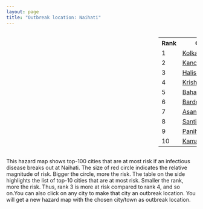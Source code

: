 ```yaml
---
layout: page
title: "Outbreak location: Naihati"
---
```

<div style="width: 100%; overflow: auto;">
<div style="width: 75%; float: left;">
<div id="mapid">
<script src="https://buda-magenta.github.io/hazard_map/load_map.js"></script>

<script>
var marker_outbreak = L.marker([22.890183, 88.426939],{"autoPan": true}).addTo(map); marker_outbreak.bindTooltip("Naihati").openTooltip();

var circle_1 = L.circle([22.541418, 88.357691], {"pane": "markerPane", "color": "red", "fill": true, "fillOpacity": 0.2, "fillRule": "evenodd", "lineCap": "round", "lineJoin": "round", "opacity": 1.0, "radius": 102505, "stroke": true, "weight": 3}).addTo(map);
circle_1.bindTooltip("Kolkata<br>rank: 1<br>hazard index: 0.102506")
circle_1.bindPopup('<a href="https://buda-magenta.github.io/hazard_map/Kolkata">Kolkata</a>')

var circle_2 = L.circle([22.949011, 88.435910], {"pane": "markerPane", "color": "red", "fill": true, "fillOpacity": 0.2, "fillRule": "evenodd", "lineCap": "round", "lineJoin": "round", "opacity": 1.0, "radius": 57435, "stroke": true, "weight": 3}).addTo(map);
circle_2.bindTooltip("Kanchrapara<br>rank: 2<br>hazard index: 0.057436")
circle_2.bindPopup('<a href="https://buda-magenta.github.io/hazard_map/Kanchrapara">Kanchrapara</a>')

var circle_3 = L.circle([22.920982, 88.437022], {"pane": "markerPane", "color": "red", "fill": true, "fillOpacity": 0.2, "fillRule": "evenodd", "lineCap": "round", "lineJoin": "round", "opacity": 1.0, "radius": 52591, "stroke": true, "weight": 3}).addTo(map);
circle_3.bindTooltip("Halisahar<br>rank: 3<br>hazard index: 0.052591")
circle_3.bindPopup('<a href="https://buda-magenta.github.io/hazard_map/Halisahar">Halisahar</a>')

var circle_4 = L.circle([23.405848, 88.495894], {"pane": "markerPane", "color": "red", "fill": true, "fillOpacity": 0.2, "fillRule": "evenodd", "lineCap": "round", "lineJoin": "round", "opacity": 1.0, "radius": 28876, "stroke": true, "weight": 3}).addTo(map);
circle_4.bindTooltip("Krishnanagar<br>rank: 4<br>hazard index: 0.028877")
circle_4.bindPopup('<a href="https://buda-magenta.github.io/hazard_map/Krishnanagar">Krishnanagar</a>')

var circle_5 = L.circle([24.379576, 88.585573], {"pane": "markerPane", "color": "red", "fill": true, "fillOpacity": 0.2, "fillRule": "evenodd", "lineCap": "round", "lineJoin": "round", "opacity": 1.0, "radius": 22369, "stroke": true, "weight": 3}).addTo(map);
circle_5.bindTooltip("Baharampur<br>rank: 5<br>hazard index: 0.022370")
circle_5.bindPopup('<a href="https://buda-magenta.github.io/hazard_map/Baharampur">Baharampur</a>')

var circle_6 = L.circle([23.250000, 87.750000], {"pane": "markerPane", "color": "red", "fill": true, "fillOpacity": 0.2, "fillRule": "evenodd", "lineCap": "round", "lineJoin": "round", "opacity": 1.0, "radius": 14012, "stroke": true, "weight": 3}).addTo(map);
circle_6.bindTooltip("Barddhaman<br>rank: 6<br>hazard index: 0.014012")
circle_6.bindPopup('<a href="https://buda-magenta.github.io/hazard_map/Barddhaman">Barddhaman</a>')

var circle_7 = L.circle([23.687130, 86.974659], {"pane": "markerPane", "color": "red", "fill": true, "fillOpacity": 0.2, "fillRule": "evenodd", "lineCap": "round", "lineJoin": "round", "opacity": 1.0, "radius": 13781, "stroke": true, "weight": 3}).addTo(map);
circle_7.bindTooltip("Asansol<br>rank: 7<br>hazard index: 0.013781")
circle_7.bindPopup('<a href="https://buda-magenta.github.io/hazard_map/Asansol">Asansol</a>')

var circle_8 = L.circle([23.259346, 88.437212], {"pane": "markerPane", "color": "red", "fill": true, "fillOpacity": 0.2, "fillRule": "evenodd", "lineCap": "round", "lineJoin": "round", "opacity": 1.0, "radius": 7545, "stroke": true, "weight": 3}).addTo(map);
circle_8.bindTooltip("Santipur<br>rank: 8<br>hazard index: 0.007545")
circle_8.bindPopup('<a href="https://buda-magenta.github.io/hazard_map/Santipur">Santipur</a>')

var circle_9 = L.circle([22.695034, 88.377060], {"pane": "markerPane", "color": "red", "fill": true, "fillOpacity": 0.2, "fillRule": "evenodd", "lineCap": "round", "lineJoin": "round", "opacity": 1.0, "radius": 7240, "stroke": true, "weight": 3}).addTo(map);
circle_9.bindTooltip("Panihati<br>rank: 9<br>hazard index: 0.007240")
circle_9.bindPopup('<a href="https://buda-magenta.github.io/hazard_map/Panihati">Panihati</a>')

var circle_10 = L.circle([22.670728, 88.376342], {"pane": "markerPane", "color": "red", "fill": true, "fillOpacity": 0.2, "fillRule": "evenodd", "lineCap": "round", "lineJoin": "round", "opacity": 1.0, "radius": 6288, "stroke": true, "weight": 3}).addTo(map);
circle_10.bindTooltip("Kamarhati<br>rank: 10<br>hazard index: 0.006288")
circle_10.bindPopup('<a href="https://buda-magenta.github.io/hazard_map/Kamarhati">Kamarhati</a>')

var circle_11 = L.circle([24.965712, 88.127778], {"pane": "markerPane", "color": "red", "fill": true, "fillOpacity": 0.2, "fillRule": "evenodd", "lineCap": "round", "lineJoin": "round", "opacity": 1.0, "radius": 6182, "stroke": true, "weight": 3}).addTo(map);
circle_11.bindTooltip("English Bazar<br>rank: 11<br>hazard index: 0.006182")
circle_11.bindPopup('<a href="https://buda-magenta.github.io/hazard_map/English_Bazar">English Bazar</a>')

var circle_12 = L.circle([21.735348, 81.944459], {"pane": "markerPane", "color": "red", "fill": true, "fillOpacity": 0.2, "fillRule": "evenodd", "lineCap": "round", "lineJoin": "round", "opacity": 1.0, "radius": 6040, "stroke": true, "weight": 3}).addTo(map);
circle_12.bindTooltip("Bhatpara<br>rank: 12<br>hazard index: 0.006040")
circle_12.bindPopup('<a href="https://buda-magenta.github.io/hazard_map/Bhatpara">Bhatpara</a>')

var circle_13 = L.circle([23.535048, 87.338043], {"pane": "markerPane", "color": "red", "fill": true, "fillOpacity": 0.2, "fillRule": "evenodd", "lineCap": "round", "lineJoin": "round", "opacity": 1.0, "radius": 6021, "stroke": true, "weight": 3}).addTo(map);
circle_13.bindTooltip("Durgapur<br>rank: 13<br>hazard index: 0.006022")
circle_13.bindPopup('<a href="https://buda-magenta.github.io/hazard_map/Durgapur">Durgapur</a>')

var circle_14 = L.circle([22.591260, 88.390964], {"pane": "markerPane", "color": "red", "fill": true, "fillOpacity": 0.2, "fillRule": "evenodd", "lineCap": "round", "lineJoin": "round", "opacity": 1.0, "radius": 3556, "stroke": true, "weight": 3}).addTo(map);
circle_14.bindTooltip("Bidhan Nagar<br>rank: 14<br>hazard index: 0.003557")
circle_14.bindPopup('<a href="https://buda-magenta.github.io/hazard_map/Bidhan_Nagar">Bidhan Nagar</a>')

var circle_15 = L.circle([22.870214, 88.419608], {"pane": "markerPane", "color": "red", "fill": true, "fillOpacity": 0.2, "fillRule": "evenodd", "lineCap": "round", "lineJoin": "round", "opacity": 1.0, "radius": 2773, "stroke": true, "weight": 3}).addTo(map);
circle_15.bindTooltip("Barrackpur<br>rank: 15<br>hazard index: 0.002774")
circle_15.bindPopup('<a href="https://buda-magenta.github.io/hazard_map/Barrackpur">Barrackpur</a>')

var circle_16 = L.circle([22.508621, 88.253218], {"pane": "markerPane", "color": "red", "fill": true, "fillOpacity": 0.2, "fillRule": "evenodd", "lineCap": "round", "lineJoin": "round", "opacity": 1.0, "radius": 2663, "stroke": true, "weight": 3}).addTo(map);
circle_16.bindTooltip("Maheshtala<br>rank: 16<br>hazard index: 0.002663")
circle_16.bindPopup('<a href="https://buda-magenta.github.io/hazard_map/Maheshtala">Maheshtala</a>')

var circle_17 = L.circle([23.388901, 88.372439], {"pane": "markerPane", "color": "red", "fill": true, "fillOpacity": 0.2, "fillRule": "evenodd", "lineCap": "round", "lineJoin": "round", "opacity": 1.0, "radius": 2610, "stroke": true, "weight": 3}).addTo(map);
circle_17.bindTooltip("Nabadwip<br>rank: 17<br>hazard index: 0.002610")
circle_17.bindPopup('<a href="https://buda-magenta.github.io/hazard_map/Nabadwip">Nabadwip</a>')

var circle_18 = L.circle([25.680654, 88.124646], {"pane": "markerPane", "color": "red", "fill": true, "fillOpacity": 0.2, "fillRule": "evenodd", "lineCap": "round", "lineJoin": "round", "opacity": 1.0, "radius": 2581, "stroke": true, "weight": 3}).addTo(map);
circle_18.bindTooltip("Raiganj<br>rank: 18<br>hazard index: 0.002582")
circle_18.bindPopup('<a href="https://buda-magenta.github.io/hazard_map/Raiganj">Raiganj</a>')

var circle_19 = L.circle([22.741920, 88.379201], {"pane": "markerPane", "color": "red", "fill": true, "fillOpacity": 0.2, "fillRule": "evenodd", "lineCap": "round", "lineJoin": "round", "opacity": 1.0, "radius": 2182, "stroke": true, "weight": 3}).addTo(map);
circle_19.bindTooltip("Titagarh<br>rank: 19<br>hazard index: 0.002182")
circle_19.bindPopup('<a href="https://buda-magenta.github.io/hazard_map/Titagarh">Titagarh</a>')

var circle_20 = L.circle([22.715699, 88.381582], {"pane": "markerPane", "color": "red", "fill": true, "fillOpacity": 0.2, "fillRule": "evenodd", "lineCap": "round", "lineJoin": "round", "opacity": 1.0, "radius": 2057, "stroke": true, "weight": 3}).addTo(map);
circle_20.bindTooltip("Khardaha<br>rank: 20<br>hazard index: 0.002057")
circle_20.bindPopup('<a href="https://buda-magenta.github.io/hazard_map/Khardaha">Khardaha</a>')

var circle_21 = L.circle([22.472223, 88.093845], {"pane": "markerPane", "color": "red", "fill": true, "fillOpacity": 0.2, "fillRule": "evenodd", "lineCap": "round", "lineJoin": "round", "opacity": 1.0, "radius": 1500, "stroke": true, "weight": 3}).addTo(map);
circle_21.bindTooltip("Uluberia<br>rank: 21<br>hazard index: 0.001501")
circle_21.bindPopup('<a href="https://buda-magenta.github.io/hazard_map/Uluberia">Uluberia</a>')

var circle_22 = L.circle([26.716413, 88.430992], {"pane": "markerPane", "color": "red", "fill": true, "fillOpacity": 0.2, "fillRule": "evenodd", "lineCap": "round", "lineJoin": "round", "opacity": 1.0, "radius": 1486, "stroke": true, "weight": 3}).addTo(map);
circle_22.bindTooltip("Siliguri<br>rank: 22<br>hazard index: 0.001487")
circle_22.bindPopup('<a href="https://buda-magenta.github.io/hazard_map/Siliguri">Siliguri</a>')

var circle_23 = L.circle([28.651718, 77.221939], {"pane": "markerPane", "color": "red", "fill": true, "fillOpacity": 0.2, "fillRule": "evenodd", "lineCap": "round", "lineJoin": "round", "opacity": 1.0, "radius": 1479, "stroke": true, "weight": 3}).addTo(map);
circle_23.bindTooltip("Delhi<br>rank: 23<br>hazard index: 0.001479")
circle_23.bindPopup('<a href="https://buda-magenta.github.io/hazard_map/Delhi">Delhi</a>')

var circle_24 = L.circle([25.560900, 87.647654], {"pane": "markerPane", "color": "red", "fill": true, "fillOpacity": 0.2, "fillRule": "evenodd", "lineCap": "round", "lineJoin": "round", "opacity": 1.0, "radius": 1406, "stroke": true, "weight": 3}).addTo(map);
circle_24.bindTooltip("Katihar<br>rank: 24<br>hazard index: 0.001406")
circle_24.bindPopup('<a href="https://buda-magenta.github.io/hazard_map/Katihar">Katihar</a>')

var circle_25 = L.circle([19.075990, 72.877393], {"pane": "markerPane", "color": "red", "fill": true, "fillOpacity": 0.2, "fillRule": "evenodd", "lineCap": "round", "lineJoin": "round", "opacity": 1.0, "radius": 1121, "stroke": true, "weight": 3}).addTo(map);
circle_25.bindTooltip("Mumbai<br>rank: 25<br>hazard index: 0.001121")
circle_25.bindPopup('<a href="https://buda-magenta.github.io/hazard_map/Mumbai">Mumbai</a>')

var circle_26 = L.circle([23.730215, 86.839671], {"pane": "markerPane", "color": "red", "fill": true, "fillOpacity": 0.2, "fillRule": "evenodd", "lineCap": "round", "lineJoin": "round", "opacity": 1.0, "radius": 1006, "stroke": true, "weight": 3}).addTo(map);
circle_26.bindTooltip("Kulti<br>rank: 26<br>hazard index: 0.001007")
circle_26.bindPopup('<a href="https://buda-magenta.github.io/hazard_map/Kulti">Kulti</a>')

var circle_27 = L.circle([22.646958, 88.343612], {"pane": "markerPane", "color": "red", "fill": true, "fillOpacity": 0.2, "fillRule": "evenodd", "lineCap": "round", "lineJoin": "round", "opacity": 1.0, "radius": 936, "stroke": true, "weight": 3}).addTo(map);
circle_27.bindTooltip("Bally<br>rank: 27<br>hazard index: 0.000936")
circle_27.bindPopup('<a href="https://buda-magenta.github.io/hazard_map/Bally">Bally</a>')

var circle_28 = L.circle([22.717624, 88.488953], {"pane": "markerPane", "color": "red", "fill": true, "fillOpacity": 0.2, "fillRule": "evenodd", "lineCap": "round", "lineJoin": "round", "opacity": 1.0, "radius": 908, "stroke": true, "weight": 3}).addTo(map);
circle_28.bindTooltip("Barasat<br>rank: 28<br>hazard index: 0.000909")
circle_28.bindPopup('<a href="https://buda-magenta.github.io/hazard_map/Barasat">Barasat</a>')

var circle_29 = L.circle([22.707369, 88.374437], {"pane": "markerPane", "color": "red", "fill": true, "fillOpacity": 0.2, "fillRule": "evenodd", "lineCap": "round", "lineJoin": "round", "opacity": 1.0, "radius": 796, "stroke": true, "weight": 3}).addTo(map);
circle_29.bindTooltip("Baranagar<br>rank: 29<br>hazard index: 0.000797")
circle_29.bindPopup('<a href="https://buda-magenta.github.io/hazard_map/Baranagar">Baranagar</a>')

var circle_30 = L.circle([25.832642, 86.614893], {"pane": "markerPane", "color": "red", "fill": true, "fillOpacity": 0.2, "fillRule": "evenodd", "lineCap": "round", "lineJoin": "round", "opacity": 1.0, "radius": 768, "stroke": true, "weight": 3}).addTo(map);
circle_30.bindTooltip("Saharsa<br>rank: 30<br>hazard index: 0.000768")
circle_30.bindPopup('<a href="https://buda-magenta.github.io/hazard_map/Saharsa">Saharsa</a>')

var circle_31 = L.circle([26.083143, 86.032571], {"pane": "markerPane", "color": "red", "fill": true, "fillOpacity": 0.2, "fillRule": "evenodd", "lineCap": "round", "lineJoin": "round", "opacity": 1.0, "radius": 752, "stroke": true, "weight": 3}).addTo(map);
circle_31.bindTooltip("Darbhanga<br>rank: 31<br>hazard index: 0.000753")
circle_31.bindPopup('<a href="https://buda-magenta.github.io/hazard_map/Darbhanga">Darbhanga</a>')

var circle_32 = L.circle([25.133173, 86.525040], {"pane": "markerPane", "color": "red", "fill": true, "fillOpacity": 0.2, "fillRule": "evenodd", "lineCap": "round", "lineJoin": "round", "opacity": 1.0, "radius": 730, "stroke": true, "weight": 3}).addTo(map);
circle_32.bindTooltip("Kharagpur<br>rank: 32<br>hazard index: 0.000731")
circle_32.bindPopup('<a href="https://buda-magenta.github.io/hazard_map/Kharagpur">Kharagpur</a>')

var circle_33 = L.circle([12.979120, 77.591300], {"pane": "markerPane", "color": "red", "fill": true, "fillOpacity": 0.2, "fillRule": "evenodd", "lineCap": "round", "lineJoin": "round", "opacity": 1.0, "radius": 727, "stroke": true, "weight": 3}).addTo(map);
circle_33.bindTooltip("Bangalore<br>rank: 33<br>hazard index: 0.000727")
circle_33.bindPopup('<a href="https://buda-magenta.github.io/hazard_map/Bangalore">Bangalore</a>')

var circle_34 = L.circle([26.180598, 91.753943], {"pane": "markerPane", "color": "red", "fill": true, "fillOpacity": 0.2, "fillRule": "evenodd", "lineCap": "round", "lineJoin": "round", "opacity": 1.0, "radius": 719, "stroke": true, "weight": 3}).addTo(map);
circle_34.bindTooltip("Guwahati<br>rank: 34<br>hazard index: 0.000720")
circle_34.bindPopup('<a href="https://buda-magenta.github.io/hazard_map/Guwahati">Guwahati</a>')

var circle_35 = L.circle([22.028124, 88.063265], {"pane": "markerPane", "color": "red", "fill": true, "fillOpacity": 0.2, "fillRule": "evenodd", "lineCap": "round", "lineJoin": "round", "opacity": 1.0, "radius": 661, "stroke": true, "weight": 3}).addTo(map);
circle_35.bindTooltip("Haldia<br>rank: 35<br>hazard index: 0.000661")
circle_35.bindPopup('<a href="https://buda-magenta.github.io/hazard_map/Haldia">Haldia</a>')

var circle_36 = L.circle([20.266777, 85.843559], {"pane": "markerPane", "color": "red", "fill": true, "fillOpacity": 0.2, "fillRule": "evenodd", "lineCap": "round", "lineJoin": "round", "opacity": 1.0, "radius": 658, "stroke": true, "weight": 3}).addTo(map);
circle_36.bindTooltip("Bhubaneswar<br>rank: 36<br>hazard index: 0.000658")
circle_36.bindPopup('<a href="https://buda-magenta.github.io/hazard_map/Bhubaneswar">Bhubaneswar</a>')

var circle_37 = L.circle([22.694792, 88.453018], {"pane": "markerPane", "color": "red", "fill": true, "fillOpacity": 0.2, "fillRule": "evenodd", "lineCap": "round", "lineJoin": "round", "opacity": 1.0, "radius": 652, "stroke": true, "weight": 3}).addTo(map);
circle_37.bindTooltip("Madhyamgram<br>rank: 37<br>hazard index: 0.000652")
circle_37.bindPopup('<a href="https://buda-magenta.github.io/hazard_map/Madhyamgram">Madhyamgram</a>')

var circle_38 = L.circle([25.609324, 85.123525], {"pane": "markerPane", "color": "red", "fill": true, "fillOpacity": 0.2, "fillRule": "evenodd", "lineCap": "round", "lineJoin": "round", "opacity": 1.0, "radius": 614, "stroke": true, "weight": 3}).addTo(map);
circle_38.bindTooltip("Patna<br>rank: 38<br>hazard index: 0.000615")
circle_38.bindPopup('<a href="https://buda-magenta.github.io/hazard_map/Patna">Patna</a>')

var circle_39 = L.circle([26.000000, 87.500000], {"pane": "markerPane", "color": "red", "fill": true, "fillOpacity": 0.2, "fillRule": "evenodd", "lineCap": "round", "lineJoin": "round", "opacity": 1.0, "radius": 609, "stroke": true, "weight": 3}).addTo(map);
circle_39.bindTooltip("Purnia<br>rank: 39<br>hazard index: 0.000609")
circle_39.bindPopup('<a href="https://buda-magenta.github.io/hazard_map/Purnia">Purnia</a>')

var circle_40 = L.circle([22.754995, 88.341667], {"pane": "markerPane", "color": "red", "fill": true, "fillOpacity": 0.2, "fillRule": "evenodd", "lineCap": "round", "lineJoin": "round", "opacity": 1.0, "radius": 587, "stroke": true, "weight": 3}).addTo(map);
circle_40.bindTooltip("Serampore<br>rank: 40<br>hazard index: 0.000588")
circle_40.bindPopup('<a href="https://buda-magenta.github.io/hazard_map/Serampore">Serampore</a>')

var circle_41 = L.circle([22.901200, 88.389900], {"pane": "markerPane", "color": "red", "fill": true, "fillOpacity": 0.2, "fillRule": "evenodd", "lineCap": "round", "lineJoin": "round", "opacity": 1.0, "radius": 574, "stroke": true, "weight": 3}).addTo(map);
circle_41.bindTooltip("Hugli-Chinsurah<br>rank: 41<br>hazard index: 0.000574")
circle_41.bindPopup('<a href="https://buda-magenta.github.io/hazard_map/Hugli-Chinsurah">Hugli-Chinsurah</a>')

var circle_42 = L.circle([13.083694, 80.270186], {"pane": "markerPane", "color": "red", "fill": true, "fillOpacity": 0.2, "fillRule": "evenodd", "lineCap": "round", "lineJoin": "round", "opacity": 1.0, "radius": 527, "stroke": true, "weight": 3}).addTo(map);
circle_42.bindTooltip("Chennai<br>rank: 42<br>hazard index: 0.000528")
circle_42.bindPopup('<a href="https://buda-magenta.github.io/hazard_map/Chennai">Chennai</a>')

var circle_43 = L.circle([22.667046, 88.341146], {"pane": "markerPane", "color": "red", "fill": true, "fillOpacity": 0.2, "fillRule": "evenodd", "lineCap": "round", "lineJoin": "round", "opacity": 1.0, "radius": 519, "stroke": true, "weight": 3}).addTo(map);
circle_43.bindTooltip("Uttarpara<br>rank: 43<br>hazard index: 0.000520")
circle_43.bindPopup('<a href="https://buda-magenta.github.io/hazard_map/Uttarpara">Uttarpara</a>')

var circle_44 = L.circle([17.388786, 78.461065], {"pane": "markerPane", "color": "red", "fill": true, "fillOpacity": 0.2, "fillRule": "evenodd", "lineCap": "round", "lineJoin": "round", "opacity": 1.0, "radius": 508, "stroke": true, "weight": 3}).addTo(map);
circle_44.bindTooltip("Hyderabad<br>rank: 44<br>hazard index: 0.000508")
circle_44.bindPopup('<a href="https://buda-magenta.github.io/hazard_map/Hyderabad">Hyderabad</a>')

var circle_45 = L.circle([22.840800, 88.653500], {"pane": "markerPane", "color": "red", "fill": true, "fillOpacity": 0.2, "fillRule": "evenodd", "lineCap": "round", "lineJoin": "round", "opacity": 1.0, "radius": 498, "stroke": true, "weight": 3}).addTo(map);
circle_45.bindTooltip("Habra<br>rank: 45<br>hazard index: 0.000499")
circle_45.bindPopup('<a href="https://buda-magenta.github.io/hazard_map/Habra">Habra</a>')

var circle_46 = L.circle([26.148658, 85.340013], {"pane": "markerPane", "color": "red", "fill": true, "fillOpacity": 0.2, "fillRule": "evenodd", "lineCap": "round", "lineJoin": "round", "opacity": 1.0, "radius": 464, "stroke": true, "weight": 3}).addTo(map);
circle_46.bindTooltip("Muzaffarpur<br>rank: 46<br>hazard index: 0.000465")
circle_46.bindPopup('<a href="https://buda-magenta.github.io/hazard_map/Muzaffarpur">Muzaffarpur</a>')

var circle_47 = L.circle([22.661196, 88.866022], {"pane": "markerPane", "color": "red", "fill": true, "fillOpacity": 0.2, "fillRule": "evenodd", "lineCap": "round", "lineJoin": "round", "opacity": 1.0, "radius": 445, "stroke": true, "weight": 3}).addTo(map);
circle_47.bindTooltip("Basirhat<br>rank: 47<br>hazard index: 0.000445")
circle_47.bindPopup('<a href="https://buda-magenta.github.io/hazard_map/Basirhat">Basirhat</a>')

var circle_48 = L.circle([23.332200, 86.361600], {"pane": "markerPane", "color": "red", "fill": true, "fillOpacity": 0.2, "fillRule": "evenodd", "lineCap": "round", "lineJoin": "round", "opacity": 1.0, "radius": 436, "stroke": true, "weight": 3}).addTo(map);
circle_48.bindTooltip("Purulia<br>rank: 48<br>hazard index: 0.000436")
circle_48.bindPopup('<a href="https://buda-magenta.github.io/hazard_map/Purulia">Purulia</a>')

var circle_49 = L.circle([22.801519, 86.202958], {"pane": "markerPane", "color": "red", "fill": true, "fillOpacity": 0.2, "fillRule": "evenodd", "lineCap": "round", "lineJoin": "round", "opacity": 1.0, "radius": 406, "stroke": true, "weight": 3}).addTo(map);
circle_49.bindTooltip("Jamshedpur<br>rank: 49<br>hazard index: 0.000406")
circle_49.bindPopup('<a href="https://buda-magenta.github.io/hazard_map/Jamshedpur">Jamshedpur</a>')

var circle_50 = L.circle([22.726141, 88.343487], {"pane": "markerPane", "color": "red", "fill": true, "fillOpacity": 0.2, "fillRule": "evenodd", "lineCap": "round", "lineJoin": "round", "opacity": 1.0, "radius": 396, "stroke": true, "weight": 3}).addTo(map);
circle_50.bindTooltip("Rishra<br>rank: 50<br>hazard index: 0.000396")
circle_50.bindPopup('<a href="https://buda-magenta.github.io/hazard_map/Rishra">Rishra</a>')

var circle_51 = L.circle([26.838100, 80.934600], {"pane": "markerPane", "color": "red", "fill": true, "fillOpacity": 0.2, "fillRule": "evenodd", "lineCap": "round", "lineJoin": "round", "opacity": 1.0, "radius": 387, "stroke": true, "weight": 3}).addTo(map);
circle_51.bindTooltip("Lucknow<br>rank: 51<br>hazard index: 0.000387")
circle_51.bindPopup('<a href="https://buda-magenta.github.io/hazard_map/Lucknow">Lucknow</a>')

var circle_52 = L.circle([22.794910, 88.331772], {"pane": "markerPane", "color": "red", "fill": true, "fillOpacity": 0.2, "fillRule": "evenodd", "lineCap": "round", "lineJoin": "round", "opacity": 1.0, "radius": 385, "stroke": true, "weight": 3}).addTo(map);
circle_52.bindTooltip("Baidyabati<br>rank: 52<br>hazard index: 0.000386")
circle_52.bindPopup('<a href="https://buda-magenta.github.io/hazard_map/Baidyabati">Baidyabati</a>')

var circle_53 = L.circle([23.056882, 88.781851], {"pane": "markerPane", "color": "red", "fill": true, "fillOpacity": 0.2, "fillRule": "evenodd", "lineCap": "round", "lineJoin": "round", "opacity": 1.0, "radius": 365, "stroke": true, "weight": 3}).addTo(map);
circle_53.bindTooltip("Bongaon<br>rank: 53<br>hazard index: 0.000365")
circle_53.bindPopup('<a href="https://buda-magenta.github.io/hazard_map/Bongaon">Bongaon</a>')

var circle_54 = L.circle([22.965365, 88.403973], {"pane": "markerPane", "color": "red", "fill": true, "fillOpacity": 0.2, "fillRule": "evenodd", "lineCap": "round", "lineJoin": "round", "opacity": 1.0, "radius": 333, "stroke": true, "weight": 3}).addTo(map);
circle_54.bindTooltip("Bansberia<br>rank: 54<br>hazard index: 0.000333")
circle_54.bindPopup('<a href="https://buda-magenta.github.io/hazard_map/Bansberia">Bansberia</a>')

var circle_55 = L.circle([23.795281, 86.430964], {"pane": "markerPane", "color": "red", "fill": true, "fillOpacity": 0.2, "fillRule": "evenodd", "lineCap": "round", "lineJoin": "round", "opacity": 1.0, "radius": 330, "stroke": true, "weight": 3}).addTo(map);
circle_55.bindTooltip("Dhanbad<br>rank: 55<br>hazard index: 0.000331")
circle_55.bindPopup('<a href="https://buda-magenta.github.io/hazard_map/Dhanbad">Dhanbad</a>')

var circle_56 = L.circle([22.974972, 88.434592], {"pane": "markerPane", "color": "red", "fill": true, "fillOpacity": 0.2, "fillRule": "evenodd", "lineCap": "round", "lineJoin": "round", "opacity": 1.0, "radius": 323, "stroke": true, "weight": 3}).addTo(map);
circle_56.bindTooltip("Kalyani<br>rank: 56<br>hazard index: 0.000323")
circle_56.bindPopup('<a href="https://buda-magenta.github.io/hazard_map/Kalyani">Kalyani</a>')

var circle_57 = L.circle([23.131954, 87.207397], {"pane": "markerPane", "color": "red", "fill": true, "fillOpacity": 0.2, "fillRule": "evenodd", "lineCap": "round", "lineJoin": "round", "opacity": 1.0, "radius": 316, "stroke": true, "weight": 3}).addTo(map);
circle_57.bindTooltip("Bankura<br>rank: 57<br>hazard index: 0.000317")
circle_57.bindPopup('<a href="https://buda-magenta.github.io/hazard_map/Bankura">Bankura</a>')

var circle_58 = L.circle([26.626484, 88.734077], {"pane": "markerPane", "color": "red", "fill": true, "fillOpacity": 0.2, "fillRule": "evenodd", "lineCap": "round", "lineJoin": "round", "opacity": 1.0, "radius": 302, "stroke": true, "weight": 3}).addTo(map);
circle_58.bindTooltip("Jalpaiguri<br>rank: 58<br>hazard index: 0.000303")
circle_58.bindPopup('<a href="https://buda-magenta.github.io/hazard_map/Jalpaiguri">Jalpaiguri</a>')

var circle_59 = L.circle([26.298638, 87.953148], {"pane": "markerPane", "color": "red", "fill": true, "fillOpacity": 0.2, "fillRule": "evenodd", "lineCap": "round", "lineJoin": "round", "opacity": 1.0, "radius": 302, "stroke": true, "weight": 3}).addTo(map);
circle_59.bindTooltip("Kishanganj<br>rank: 59<br>hazard index: 0.000302")
circle_59.bindPopup('<a href="https://buda-magenta.github.io/hazard_map/Kishanganj">Kishanganj</a>')

var circle_60 = L.circle([25.572433, 83.609605], {"pane": "markerPane", "color": "red", "fill": true, "fillOpacity": 0.2, "fillRule": "evenodd", "lineCap": "round", "lineJoin": "round", "opacity": 1.0, "radius": 299, "stroke": true, "weight": 3}).addTo(map);
circle_60.bindTooltip("Medinipur<br>rank: 60<br>hazard index: 0.000299")
circle_60.bindPopup('<a href="https://buda-magenta.github.io/hazard_map/Medinipur">Medinipur</a>')

var circle_61 = L.circle([23.831238, 91.282382], {"pane": "markerPane", "color": "red", "fill": true, "fillOpacity": 0.2, "fillRule": "evenodd", "lineCap": "round", "lineJoin": "round", "opacity": 1.0, "radius": 295, "stroke": true, "weight": 3}).addTo(map);
circle_61.bindTooltip("Agartala<br>rank: 61<br>hazard index: 0.000295")
circle_61.bindPopup('<a href="https://buda-magenta.github.io/hazard_map/Agartala">Agartala</a>')

var circle_62 = L.circle([25.773344, 84.784977], {"pane": "markerPane", "color": "red", "fill": true, "fillOpacity": 0.2, "fillRule": "evenodd", "lineCap": "round", "lineJoin": "round", "opacity": 1.0, "radius": 280, "stroke": true, "weight": 3}).addTo(map);
circle_62.bindTooltip("Chapra<br>rank: 62<br>hazard index: 0.000280")
circle_62.bindPopup('<a href="https://buda-magenta.github.io/hazard_map/Chapra">Chapra</a>')

var circle_63 = L.circle([23.370035, 85.325013], {"pane": "markerPane", "color": "red", "fill": true, "fillOpacity": 0.2, "fillRule": "evenodd", "lineCap": "round", "lineJoin": "round", "opacity": 1.0, "radius": 277, "stroke": true, "weight": 3}).addTo(map);
circle_63.bindTooltip("Ranchi<br>rank: 63<br>hazard index: 0.000278")
circle_63.bindPopup('<a href="https://buda-magenta.github.io/hazard_map/Ranchi">Ranchi</a>')

var circle_64 = L.circle([25.286698, 87.132254], {"pane": "markerPane", "color": "red", "fill": true, "fillOpacity": 0.2, "fillRule": "evenodd", "lineCap": "round", "lineJoin": "round", "opacity": 1.0, "radius": 272, "stroke": true, "weight": 3}).addTo(map);
circle_64.bindTooltip("Bhagalpur<br>rank: 64<br>hazard index: 0.000272")
circle_64.bindPopup('<a href="https://buda-magenta.github.io/hazard_map/Bhagalpur">Bhagalpur</a>')

var circle_65 = L.circle([17.723128, 83.301284], {"pane": "markerPane", "color": "red", "fill": true, "fillOpacity": 0.2, "fillRule": "evenodd", "lineCap": "round", "lineJoin": "round", "opacity": 1.0, "radius": 269, "stroke": true, "weight": 3}).addTo(map);
circle_65.bindTooltip("Visakhapatnam<br>rank: 65<br>hazard index: 0.000269")
circle_65.bindPopup('<a href="https://buda-magenta.github.io/hazard_map/Visakhapatnam">Visakhapatnam</a>')

var circle_66 = L.circle([26.671329, 83.364583], {"pane": "markerPane", "color": "red", "fill": true, "fillOpacity": 0.2, "fillRule": "evenodd", "lineCap": "round", "lineJoin": "round", "opacity": 1.0, "radius": 266, "stroke": true, "weight": 3}).addTo(map);
circle_66.bindTooltip("Gorakhpur<br>rank: 66<br>hazard index: 0.000266")
circle_66.bindPopup('<a href="https://buda-magenta.github.io/hazard_map/Gorakhpur">Gorakhpur</a>')

var circle_67 = L.circle([20.468600, 85.879200], {"pane": "markerPane", "color": "red", "fill": true, "fillOpacity": 0.2, "fillRule": "evenodd", "lineCap": "round", "lineJoin": "round", "opacity": 1.0, "radius": 261, "stroke": true, "weight": 3}).addTo(map);
circle_67.bindTooltip("Cuttack<br>rank: 67<br>hazard index: 0.000262")
circle_67.bindPopup('<a href="https://buda-magenta.github.io/hazard_map/Cuttack">Cuttack</a>')

var circle_68 = L.circle([24.476642, 86.606732], {"pane": "markerPane", "color": "red", "fill": true, "fillOpacity": 0.2, "fillRule": "evenodd", "lineCap": "round", "lineJoin": "round", "opacity": 1.0, "radius": 251, "stroke": true, "weight": 3}).addTo(map);
circle_68.bindTooltip("Deoghar<br>rank: 68<br>hazard index: 0.000251")
circle_68.bindPopup('<a href="https://buda-magenta.github.io/hazard_map/Deoghar">Deoghar</a>')

var circle_69 = L.circle([26.698885, 88.320030], {"pane": "markerPane", "color": "red", "fill": true, "fillOpacity": 0.2, "fillRule": "evenodd", "lineCap": "round", "lineJoin": "round", "opacity": 1.0, "radius": 236, "stroke": true, "weight": 3}).addTo(map);
circle_69.bindTooltip("Bagdogra<br>rank: 69<br>hazard index: 0.000237")
circle_69.bindPopup('<a href="https://buda-magenta.github.io/hazard_map/Bagdogra">Bagdogra</a>')

var circle_70 = L.circle([21.149813, 79.082056], {"pane": "markerPane", "color": "red", "fill": true, "fillOpacity": 0.2, "fillRule": "evenodd", "lineCap": "round", "lineJoin": "round", "opacity": 1.0, "radius": 235, "stroke": true, "weight": 3}).addTo(map);
circle_70.bindTooltip("Nagpur<br>rank: 70<br>hazard index: 0.000236")
circle_70.bindPopup('<a href="https://buda-magenta.github.io/hazard_map/Nagpur">Nagpur</a>')

var circle_71 = L.circle([23.021624, 72.579707], {"pane": "markerPane", "color": "red", "fill": true, "fillOpacity": 0.2, "fillRule": "evenodd", "lineCap": "round", "lineJoin": "round", "opacity": 1.0, "radius": 230, "stroke": true, "weight": 3}).addTo(map);
circle_71.bindTooltip("Ahmedabad<br>rank: 71<br>hazard index: 0.000231")
circle_71.bindPopup('<a href="https://buda-magenta.github.io/hazard_map/Ahmedabad">Ahmedabad</a>')

var circle_72 = L.circle([26.505476, 93.977739], {"pane": "markerPane", "color": "red", "fill": true, "fillOpacity": 0.2, "fillRule": "evenodd", "lineCap": "round", "lineJoin": "round", "opacity": 1.0, "radius": 220, "stroke": true, "weight": 3}).addTo(map);
circle_72.bindTooltip("Chandan Nagar<br>rank: 72<br>hazard index: 0.000221")
circle_72.bindPopup('<a href="https://buda-magenta.github.io/hazard_map/Chandan_Nagar">Chandan Nagar</a>')

var circle_73 = L.circle([23.699128, 85.991069], {"pane": "markerPane", "color": "red", "fill": true, "fillOpacity": 0.2, "fillRule": "evenodd", "lineCap": "round", "lineJoin": "round", "opacity": 1.0, "radius": 214, "stroke": true, "weight": 3}).addTo(map);
circle_73.bindTooltip("Bokaro<br>rank: 73<br>hazard index: 0.000215")
circle_73.bindPopup('<a href="https://buda-magenta.github.io/hazard_map/Bokaro">Bokaro</a>')

var circle_74 = L.circle([21.237947, 81.633683], {"pane": "markerPane", "color": "red", "fill": true, "fillOpacity": 0.2, "fillRule": "evenodd", "lineCap": "round", "lineJoin": "round", "opacity": 1.0, "radius": 212, "stroke": true, "weight": 3}).addTo(map);
circle_74.bindTooltip("Raipur<br>rank: 74<br>hazard index: 0.000213")
circle_74.bindPopup('<a href="https://buda-magenta.github.io/hazard_map/Raipur">Raipur</a>')

var circle_75 = L.circle([18.521428, 73.854454], {"pane": "markerPane", "color": "red", "fill": true, "fillOpacity": 0.2, "fillRule": "evenodd", "lineCap": "round", "lineJoin": "round", "opacity": 1.0, "radius": 206, "stroke": true, "weight": 3}).addTo(map);
circle_75.bindTooltip("Pune<br>rank: 75<br>hazard index: 0.000207")
circle_75.bindPopup('<a href="https://buda-magenta.github.io/hazard_map/Pune">Pune</a>')

var circle_76 = L.circle([25.720581, 85.255560], {"pane": "markerPane", "color": "red", "fill": true, "fillOpacity": 0.2, "fillRule": "evenodd", "lineCap": "round", "lineJoin": "round", "opacity": 1.0, "radius": 204, "stroke": true, "weight": 3}).addTo(map);
circle_76.bindTooltip("Hajipur<br>rank: 76<br>hazard index: 0.000205")
circle_76.bindPopup('<a href="https://buda-magenta.github.io/hazard_map/Hajipur">Hajipur</a>')

var circle_77 = L.circle([25.335649, 83.007629], {"pane": "markerPane", "color": "red", "fill": true, "fillOpacity": 0.2, "fillRule": "evenodd", "lineCap": "round", "lineJoin": "round", "opacity": 1.0, "radius": 196, "stroke": true, "weight": 3}).addTo(map);
circle_77.bindTooltip("Varanasi<br>rank: 77<br>hazard index: 0.000196")
circle_77.bindPopup('<a href="https://buda-magenta.github.io/hazard_map/Varanasi">Varanasi</a>')

var circle_78 = L.circle([26.915458, 75.818982], {"pane": "markerPane", "color": "red", "fill": true, "fillOpacity": 0.2, "fillRule": "evenodd", "lineCap": "round", "lineJoin": "round", "opacity": 1.0, "radius": 189, "stroke": true, "weight": 3}).addTo(map);
circle_78.bindTooltip("Jaipur<br>rank: 78<br>hazard index: 0.000190")
circle_78.bindPopup('<a href="https://buda-magenta.github.io/hazard_map/Jaipur">Jaipur</a>')

var circle_79 = L.circle([26.460914, 80.321759], {"pane": "markerPane", "color": "red", "fill": true, "fillOpacity": 0.2, "fillRule": "evenodd", "lineCap": "round", "lineJoin": "round", "opacity": 1.0, "radius": 188, "stroke": true, "weight": 3}).addTo(map);
circle_79.bindTooltip("Kanpur<br>rank: 79<br>hazard index: 0.000188")
circle_79.bindPopup('<a href="https://buda-magenta.github.io/hazard_map/Kanpur">Kanpur</a>')

var circle_80 = L.circle([11.664535, 92.739045], {"pane": "markerPane", "color": "red", "fill": true, "fillOpacity": 0.2, "fillRule": "evenodd", "lineCap": "round", "lineJoin": "round", "opacity": 1.0, "radius": 173, "stroke": true, "weight": 3}).addTo(map);
circle_80.bindTooltip("Port Blair<br>rank: 80<br>hazard index: 0.000173")
circle_80.bindPopup('<a href="https://buda-magenta.github.io/hazard_map/Port_Blair">Port Blair</a>')

var circle_81 = L.circle([21.200996, 81.335426], {"pane": "markerPane", "color": "red", "fill": true, "fillOpacity": 0.2, "fillRule": "evenodd", "lineCap": "round", "lineJoin": "round", "opacity": 1.0, "radius": 131, "stroke": true, "weight": 3}).addTo(map);
circle_81.bindTooltip("Bhilai Nagar<br>rank: 81<br>hazard index: 0.000132")
circle_81.bindPopup('<a href="https://buda-magenta.github.io/hazard_map/Bhilai_Nagar">Bhilai Nagar</a>')

var circle_82 = L.circle([16.508759, 80.618510], {"pane": "markerPane", "color": "red", "fill": true, "fillOpacity": 0.2, "fillRule": "evenodd", "lineCap": "round", "lineJoin": "round", "opacity": 1.0, "radius": 130, "stroke": true, "weight": 3}).addTo(map);
circle_82.bindTooltip("Vijayawada<br>rank: 82<br>hazard index: 0.000130")
circle_82.bindPopup('<a href="https://buda-magenta.github.io/hazard_map/Vijayawada">Vijayawada</a>')

var circle_83 = L.circle([25.877933, 84.119959], {"pane": "markerPane", "color": "red", "fill": true, "fillOpacity": 0.2, "fillRule": "evenodd", "lineCap": "round", "lineJoin": "round", "opacity": 1.0, "radius": 122, "stroke": true, "weight": 3}).addTo(map);
circle_83.bindTooltip("Ballia<br>rank: 83<br>hazard index: 0.000122")
circle_83.bindPopup('<a href="https://buda-magenta.github.io/hazard_map/Ballia">Ballia</a>')

var circle_84 = L.circle([25.263487, 88.789003], {"pane": "markerPane", "color": "red", "fill": true, "fillOpacity": 0.2, "fillRule": "evenodd", "lineCap": "round", "lineJoin": "round", "opacity": 1.0, "radius": 114, "stroke": true, "weight": 3}).addTo(map);
circle_84.bindTooltip("Balurghat<br>rank: 84<br>hazard index: 0.000114")
circle_84.bindPopup('<a href="https://buda-magenta.github.io/hazard_map/Balurghat">Balurghat</a>')

var circle_85 = L.circle([24.796436, 85.007956], {"pane": "markerPane", "color": "red", "fill": true, "fillOpacity": 0.2, "fillRule": "evenodd", "lineCap": "round", "lineJoin": "round", "opacity": 1.0, "radius": 104, "stroke": true, "weight": 3}).addTo(map);
circle_85.bindTooltip("Gaya<br>rank: 85<br>hazard index: 0.000104")
circle_85.bindPopup('<a href="https://buda-magenta.github.io/hazard_map/Gaya">Gaya</a>')

var circle_86 = L.circle([19.807608, 85.825254], {"pane": "markerPane", "color": "red", "fill": true, "fillOpacity": 0.2, "fillRule": "evenodd", "lineCap": "round", "lineJoin": "round", "opacity": 1.0, "radius": 97, "stroke": true, "weight": 3}).addTo(map);
circle_86.bindTooltip("Puri<br>rank: 86<br>hazard index: 0.000098")
circle_86.bindPopup('<a href="https://buda-magenta.github.io/hazard_map/Puri">Puri</a>')

var circle_87 = L.circle([21.170200, 72.831100], {"pane": "markerPane", "color": "red", "fill": true, "fillOpacity": 0.2, "fillRule": "evenodd", "lineCap": "round", "lineJoin": "round", "opacity": 1.0, "radius": 95, "stroke": true, "weight": 3}).addTo(map);
circle_87.bindTooltip("Surat<br>rank: 87<br>hazard index: 0.000096")
circle_87.bindPopup('<a href="https://buda-magenta.github.io/hazard_map/Surat">Surat</a>')

var circle_88 = L.circle([25.512719, 86.090571], {"pane": "markerPane", "color": "red", "fill": true, "fillOpacity": 0.2, "fillRule": "evenodd", "lineCap": "round", "lineJoin": "round", "opacity": 1.0, "radius": 93, "stroke": true, "weight": 3}).addTo(map);
circle_88.bindTooltip("Begusarai<br>rank: 88<br>hazard index: 0.000093")
circle_88.bindPopup('<a href="https://buda-magenta.github.io/hazard_map/Begusarai">Begusarai</a>')

var circle_89 = L.circle([21.500000, 86.750000], {"pane": "markerPane", "color": "red", "fill": true, "fillOpacity": 0.2, "fillRule": "evenodd", "lineCap": "round", "lineJoin": "round", "opacity": 1.0, "radius": 92, "stroke": true, "weight": 3}).addTo(map);
circle_89.bindTooltip("Baleshwar<br>rank: 89<br>hazard index: 0.000092")
circle_89.bindPopup('<a href="https://buda-magenta.github.io/hazard_map/Baleshwar">Baleshwar</a>')

var circle_90 = L.circle([24.800609, 93.937000], {"pane": "markerPane", "color": "red", "fill": true, "fillOpacity": 0.2, "fillRule": "evenodd", "lineCap": "round", "lineJoin": "round", "opacity": 1.0, "radius": 88, "stroke": true, "weight": 3}).addTo(map);
circle_90.bindTooltip("Imphal<br>rank: 90<br>hazard index: 0.000089")
circle_90.bindPopup('<a href="https://buda-magenta.github.io/hazard_map/Imphal">Imphal</a>')

var circle_91 = L.circle([21.934900, 86.732400], {"pane": "markerPane", "color": "red", "fill": true, "fillOpacity": 0.2, "fillRule": "evenodd", "lineCap": "round", "lineJoin": "round", "opacity": 1.0, "radius": 86, "stroke": true, "weight": 3}).addTo(map);
circle_91.bindTooltip("Baripada<br>rank: 91<br>hazard index: 0.000086")
circle_91.bindPopup('<a href="https://buda-magenta.github.io/hazard_map/Baripada">Baripada</a>')

var circle_92 = L.circle([28.457876, 79.405571], {"pane": "markerPane", "color": "red", "fill": true, "fillOpacity": 0.2, "fillRule": "evenodd", "lineCap": "round", "lineJoin": "round", "opacity": 1.0, "radius": 85, "stroke": true, "weight": 3}).addTo(map);
circle_92.bindTooltip("Bareilly<br>rank: 92<br>hazard index: 0.000086")
circle_92.bindPopup('<a href="https://buda-magenta.github.io/hazard_map/Bareilly">Bareilly</a>')

var circle_93 = L.circle([25.438130, 81.833800], {"pane": "markerPane", "color": "red", "fill": true, "fillOpacity": 0.2, "fillRule": "evenodd", "lineCap": "round", "lineJoin": "round", "opacity": 1.0, "radius": 83, "stroke": true, "weight": 3}).addTo(map);
circle_93.bindTooltip("Allahabad<br>rank: 93<br>hazard index: 0.000084")
circle_93.bindPopup('<a href="https://buda-magenta.github.io/hazard_map/Allahabad">Allahabad</a>')

var circle_94 = L.circle([21.063329, 86.505373], {"pane": "markerPane", "color": "red", "fill": true, "fillOpacity": 0.2, "fillRule": "evenodd", "lineCap": "round", "lineJoin": "round", "opacity": 1.0, "radius": 83, "stroke": true, "weight": 3}).addTo(map);
circle_94.bindTooltip("Bhadrak<br>rank: 94<br>hazard index: 0.000083")
circle_94.bindPopup('<a href="https://buda-magenta.github.io/hazard_map/Bhadrak">Bhadrak</a>')

var circle_95 = L.circle([19.194329, 72.970178], {"pane": "markerPane", "color": "red", "fill": true, "fillOpacity": 0.2, "fillRule": "evenodd", "lineCap": "round", "lineJoin": "round", "opacity": 1.0, "radius": 74, "stroke": true, "weight": 3}).addTo(map);
circle_95.bindTooltip("Thane<br>rank: 95<br>hazard index: 0.000074")
circle_95.bindPopup('<a href="https://buda-magenta.github.io/hazard_map/Thane">Thane</a>')

var circle_96 = L.circle([23.160894, 79.949770], {"pane": "markerPane", "color": "red", "fill": true, "fillOpacity": 0.2, "fillRule": "evenodd", "lineCap": "round", "lineJoin": "round", "opacity": 1.0, "radius": 72, "stroke": true, "weight": 3}).addTo(map);
circle_96.bindTooltip("Jabalpur<br>rank: 96<br>hazard index: 0.000073")
circle_96.bindPopup('<a href="https://buda-magenta.github.io/hazard_map/Jabalpur">Jabalpur</a>')

var circle_97 = L.circle([24.817861, 92.756221], {"pane": "markerPane", "color": "red", "fill": true, "fillOpacity": 0.2, "fillRule": "evenodd", "lineCap": "round", "lineJoin": "round", "opacity": 1.0, "radius": 70, "stroke": true, "weight": 3}).addTo(map);
circle_97.bindTooltip("Silchar<br>rank: 97<br>hazard index: 0.000070")
circle_97.bindPopup('<a href="https://buda-magenta.github.io/hazard_map/Silchar">Silchar</a>')

var circle_98 = L.circle([22.214285, 84.872437], {"pane": "markerPane", "color": "red", "fill": true, "fillOpacity": 0.2, "fillRule": "evenodd", "lineCap": "round", "lineJoin": "round", "opacity": 1.0, "radius": 66, "stroke": true, "weight": 3}).addTo(map);
circle_98.bindTooltip("Raurkela<br>rank: 98<br>hazard index: 0.000066")
circle_98.bindPopup('<a href="https://buda-magenta.github.io/hazard_map/Raurkela">Raurkela</a>')

var circle_99 = L.circle([30.909016, 75.851601], {"pane": "markerPane", "color": "red", "fill": true, "fillOpacity": 0.2, "fillRule": "evenodd", "lineCap": "round", "lineJoin": "round", "opacity": 1.0, "radius": 64, "stroke": true, "weight": 3}).addTo(map);
circle_99.bindTooltip("Ludhiana<br>rank: 99<br>hazard index: 0.000065")
circle_99.bindPopup('<a href="https://buda-magenta.github.io/hazard_map/Ludhiana">Ludhiana</a>')

var circle_100 = L.circle([27.484460, 94.901945], {"pane": "markerPane", "color": "red", "fill": true, "fillOpacity": 0.2, "fillRule": "evenodd", "lineCap": "round", "lineJoin": "round", "opacity": 1.0, "radius": 64, "stroke": true, "weight": 3}).addTo(map);
circle_100.bindTooltip("Dibrugarh<br>rank: 100<br>hazard index: 0.000064")
circle_100.bindPopup('<a href="https://buda-magenta.github.io/hazard_map/Dibrugarh">Dibrugarh</a>')
</script>
</div>
</div>


<div style="width: 20%; float: right;">
<table>
<tr>
<th>Rank</th>
<th>City</th>
</tr>

<tr>
<td>1</td>
<td><a href="https://buda-magenta.github.io/hazard_map/Kolkata">Kolkata</a></td>
</tr>

<tr>
<td>2</td>
<td><a href="https://buda-magenta.github.io/hazard_map/Kanchrapara">Kanchrapara</a></td>
</tr>

<tr>
<td>3</td>
<td><a href="https://buda-magenta.github.io/hazard_map/Halisahar">Halisahar</a></td>
</tr>

<tr>
<td>4</td>
<td><a href="https://buda-magenta.github.io/hazard_map/Krishnanagar">Krishnanagar</a></td>
</tr>

<tr>
<td>5</td>
<td><a href="https://buda-magenta.github.io/hazard_map/Baharampur">Baharampur</a></td>
</tr>

<tr>
<td>6</td>
<td><a href="https://buda-magenta.github.io/hazard_map/Barddhaman">Barddhaman</a></td>
</tr>

<tr>
<td>7</td>
<td><a href="https://buda-magenta.github.io/hazard_map/Asansol">Asansol</a></td>
</tr>

<tr>
<td>8</td>
<td><a href="https://buda-magenta.github.io/hazard_map/Santipur">Santipur</a></td>
</tr>

<tr>
<td>9</td>
<td><a href="https://buda-magenta.github.io/hazard_map/Panihati">Panihati</a></td>
</tr>

<tr>
<td>10</td>
<td><a href="https://buda-magenta.github.io/hazard_map/Kamarhati">Kamarhati</a></td>
</tr>

</table>
</div>
</div>


<p align="left">This hazard map shows top-100 cities that are at most risk if an infectious disease breaks out at Naihati. The size of red circle indicates the relative magnitude of risk. Bigger the circle, more the risk. The table on the side highlights the list of top-10 cities that are at most risk. Smaller the rank, more the risk. Thus, rank 3 is more at risk compared to rank 4, and so on.You can also click on any city to make that city an outbreak location. You will get a new hazard map with the chosen city/town as outbreak location.
</p>